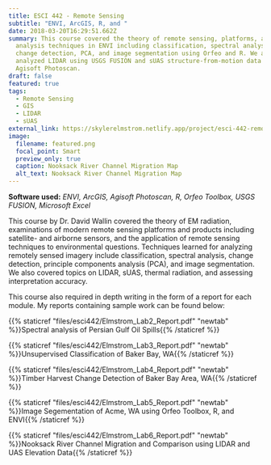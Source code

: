 ```yaml
---
title: ESCI 442 - Remote Sensing
subtitle: "ENVI, ArcGIS, R, and "
date: 2018-03-20T16:29:51.662Z
summary: This course covered the theory of remote sensing, platforms, and image
  analysis techniques in ENVI including classification, spectral analysis,
  change detection, PCA, and image segmentation using Orfeo and R. We also
  analyzed LIDAR using USGS FUSION and sUAS structure-from-motion data using
  Agisoft Photoscan.
draft: false
featured: true
tags:
  - Remote Sensing
  - GIS
  - LIDAR
  - sUAS
external_link: https://skylerelmstrom.netlify.app/project/esci-442-remote-sensing/
image:
  filename: featured.png
  focal_point: Smart
  preview_only: true
  caption: Nooksack River Channel Migration Map
  alt_text: Nooksack River Channel Migration Map
---
```

**Software used:** *ENVI, ArcGIS, Agisoft Photoscan, R, Orfeo Toolbox, USGS FUSION, Microsoft Excel*

This course by Dr. David Wallin covered the theory of EM radiation, examinations of modern remote sensing platforms and products including satellite- and airborne sensors, and the application of remote sensing techniques to environmental questions. Techniques learned for analyzing remotely sensed imagery include classification, spectral analysis, change detection, principle components analysis (PCA), and image segmentation. We also covered topics on LIDAR, sUAS, thermal radiation, and assessing interpretation accuracy.

This course also required in depth writing in the form of a report for each module. My reports containing sample work can be found below:

{{% staticref "files/esci442/Elmstrom_Lab2_Report.pdf" "newtab" %}}Spectral analysis of Persian Gulf Oil Spills{{% /staticref %}}

{{% staticref "files/esci442/Elmstrom_Lab3_Report.pdf" "newtab" %}}Unsupervised Classification of Baker Bay, WA{{% /staticref %}}

{{% staticref "files/esci442/Elmstrom_Lab4_Report.pdf" "newtab" %}}Timber Harvest Change Detection of Baker Bay Area, WA{{% /staticref %}}

{{% staticref "files/esci442/Elmstrom_Lab5_Report.pdf" "newtab" %}}Image Segementation of Acme, WA using Orfeo Toolbox, R, and ENVI{{% /staticref %}}

{{% staticref "files/esci442/Elmstrom_Lab6_Report.pdf" "newtab" %}}Nooksack River Channel Migration and Comparison using LIDAR and UAS Elevation Data{{% /staticref %}}